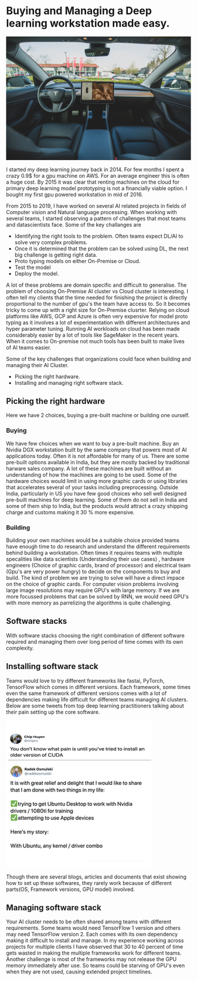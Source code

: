 # Buying and Managing a Deep learning workstation made easy.

![enter image description here](https://github.com/svishnu88/blogs/blob/master/bram-van-oost-4xM5cytsdMo-unsplash.jpg?raw=true)

I started my deep learning journey back in 2014. For few months I spent a crazy 0.9$ for a gpu machine on AWS. For an average engineer this is often a huge cost. By 2015 it was clear that renting machines on the cloud for primary deep learning model prototyping is not a financially viable option. I bought my first gpu powered workstation in mid of 2016.

From 2015 to 2019, I have worked on several AI related projects in fields of Computer vision and Natural language processing. When working with several teams, I started observing a pattern of challenges that most teams and datascientists face. Some of the key challanges are

 - Identifying the right tools to the problem. Often teams expect DL/AI to solve very complex problems.
 - Once it is determined that the problem can be solved using DL, the next big challenge is getting right data. 
 - Proto typing models on either On-Premise or Cloud.
 - Test the model
 - Deploy the model.

A lot of these problems are domain specific and  difficult to generalise. The problem of choosing On-Premise AI cluster vs Cloud cluster is interesting. I often tell my clients that the time needed for finishing the project is directly proportional to the number of gpu's the team have access to. So it becomes tricky to come up with a right size for On-Premise clusrter. Relying on cloud platforms like AWS, GCP and Azure is often very expensive for model proto typing as it involves a lot of experimentation with different architectures and hyper parameter tuning. Running AI workloads on cloud has been made considerably easier by a lot of tools like SageMaker in the recent years. When it comes to On-premise not much tools has been built to make lives of AI teams easier. 

Some of the key challenges that organizations could face when building and managing their AI Cluster.

 - Picking the right hardware.
 - Installing and managing right software stack.

## Picking the right hardware
Here we have 2 choices, buying a pre-built machine or building one ourself. 

### Buying
We have few choices when we want to buy a pre-built machine. Buy an Nvidia DGX workstation built by the same company that powers most of AI applications today. Often it is not affordable for many of us. There are some pre-built options available in India, but they are mostly backed by traditional harware sales company. A lot of these machines are built without an understanding of how the machines are going to be used. Some of the hardware choices would limit in using more graphic cards or using libraries that accelerates several of your tasks including preprocessing. Outside India, particularly in US you have few good choices who sell well designed pre-built machines for deep learning. Some of them do not sell in India and some of them ship to India, but the products would attract a crazy shipping charge and customs making it 30 % more expensive. 

### Building

Building your own machines would be a suitable choice provided teams have enough time to do research and understand the different requirements behind building a workstation. Often times it requires teams with multiple specalities like data scientists (Understanding their use cases) , hardware engineers (Choice of graphic cards, brand of processor) and electrical team (Gpu's are very power hungry) to decide on the components to buy and build. The kind of problem we are trying to solve will have a direct impace on the choice of graphic cards. For computer vision problems involving large image resolutions may require GPU's with large memory. If we are more focussed problems that can be solved by RNN, we would need GPU's with more memory as parrelizing the algorithms is quite challenging. 

## Software stacks

With software stacks choosing the right combination of different software required and managing them over long period of time comes with its own complexity.

## Installing software stack
Teams would love to try different frameworks like fastai, PyTorch, TensorFlow which comes in different versions. Each framework, some times even the same framework of different versions comes with a lot of dependencies making life difficult for different teams managing AI clusters. Below are some tweets from top deep learning practitioners talking about their pain setting up the core software. 

![enter image description here](https://github.com/svishnu88/blogs/blob/master/problem1&2.png?raw=true)

Though there are several blogs, articles and documents that exist showing how to set up these softwares, they rarely work because of different parts(OS, Framework versions, GPU model) involved. 

## Managing software stack

Your AI cluster needs to be often shared among teams with different requirements. Some teams would need TensorFlow 1 version and others may need TensorFlow version 2. Each comes with its own dependency making it difficult to install and manage. In my experience working across projects for multiple clients I have observed that 30 to 40 percent of time gets wasted in making the multiple frameworks work for different teams. Another challenge is most of the frameworks may not release the GPU memory immediately after use. So teams could be starving of GPU's even when they are not used, causing extended project timelines. 
